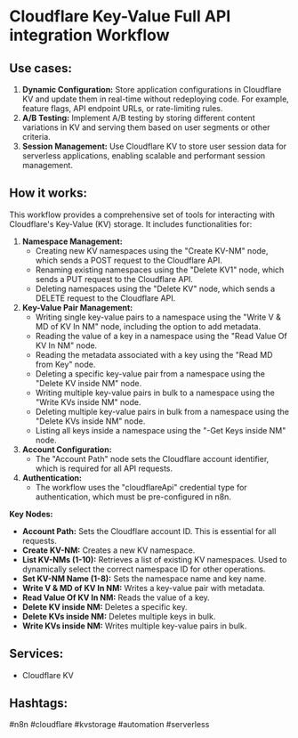 # Cloudflare Key-Value Full API integration Workflow

## Use cases:

1.  **Dynamic Configuration:** Store application configurations in Cloudflare KV and update them in real-time without redeploying code. For example, feature flags, API endpoint URLs, or rate-limiting rules.
2.  **A/B Testing:** Implement A/B testing by storing different content variations in KV and serving them based on user segments or other criteria.
3.  **Session Management:** Use Cloudflare KV to store user session data for serverless applications, enabling scalable and performant session management.

## How it works:

This workflow provides a comprehensive set of tools for interacting with Cloudflare's Key-Value (KV) storage. It includes functionalities for:

1.  **Namespace Management:**
    *   Creating new KV namespaces using the "Create KV-NM" node, which sends a POST request to the Cloudflare API.
    *   Renaming existing namespaces using the "Delete KV1" node, which sends a PUT request to the Cloudflare API.
    *   Deleting namespaces using the "Delete KV" node, which sends a DELETE request to the Cloudflare API.
2.  **Key-Value Pair Management:**
    *   Writing single key-value pairs to a namespace using the "Write V & MD of KV In NM" node, including the option to add metadata.
    *   Reading the value of a key in a namespace using the "Read Value Of KV In NM" node.
    *   Reading the metadata associated with a key using the "Read MD from Key" node.
    *   Deleting a specific key-value pair from a namespace using the "Delete KV inside NM" node.
    *   Writing multiple key-value pairs in bulk to a namespace using the "Write KVs inside NM" node.
    *   Deleting multiple key-value pairs in bulk from a namespace using the "Delete KVs inside NM" node.
    *   Listing all keys inside a namespace using the "-Get Keys inside NM" node.
3.  **Account Configuration:**
    *   The "Account Path" node sets the Cloudflare account identifier, which is required for all API requests.
4.  **Authentication:**
    *   The workflow uses the "cloudflareApi" credential type for authentication, which must be pre-configured in n8n.

**Key Nodes:**

*   **Account Path:** Sets the Cloudflare account ID. This is essential for all requests.
*   **Create KV-NM:** Creates a new KV namespace.
*   **List KV-NMs (1-10):** Retrieves a list of existing KV namespaces. Used to dynamically select the correct namespace ID for other operations.
*   **Set KV-NM Name (1-8):**  Sets the namespace name and key name.
*   **Write V & MD of KV In NM:** Writes a key-value pair with metadata.
*   **Read Value Of KV In NM:** Reads the value of a key.
*   **Delete KV inside NM:** Deletes a specific key.
*   **Delete KVs inside NM:** Deletes multiple keys in bulk.
*   **Write KVs inside NM:** Writes multiple key-value pairs in bulk.

## Services:

*   Cloudflare KV

## Hashtags:

#n8n #cloudflare #kvstorage #automation #serverless

